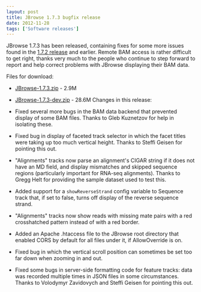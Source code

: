 ```yaml
---
layout: post
title: JBrowse 1.7.3 bugfix release
date: 2012-11-28
tags: ['Software releases']
---
```


JBrowse 1.7.3 has been released, containing fixes for some more issues found in
the
[1.7.2 release](http://jbrowse.org/jbrowse-1-7-2-bugfix-release/ 'JBrowse 1.7.2 bugfix release')
and earlier. Remote BAM access is rather difficult to get right, thanks very
much to the people who continue to step forward to report and help correct
problems with JBrowse displaying their BAM data.

Files for download:

- [JBrowse-1.7.3.zip](/wordpress/wp-content/plugins/download-monitor/download.php?id=31 'download JBrowse-1.7.3.zip') -
  2.9M
- [JBrowse-1.7.3-dev.zip](http://jbrowse.org/wordpress/wp-content/plugins/download-monitor/download.php?id=32 'download JBrowse-1.7.3-dev.zip') -
  28.6M Changes in this release:

- Fixed several more bugs in the BAM data backend that prevented display of some
  BAM files. Thanks to Gleb Kuznetzov for help in isolating these.
- Fixed bug in display of faceted track selector in which the facet titles were
  taking up too much vertical height. Thanks to Steffi Geisen for pointing this
  out.
- "Alignments" tracks now parse an alignment's CIGAR string if it does not have
  an MD field, and display mismatches and skipped sequence regions (particularly
  important for RNA-seq alignments). Thanks to Gregg Helt for providing the
  sample dataset used to test this.
- Added support for a `showReverseStrand` config variable to Sequence track
  that, if set to false, turns off display of the reverse sequence strand.
- "Alignments" tracks now show reads with missing mate pairs with a red
  crosshatched pattern instead of with a red border.
- Added an Apache .htaccess file to the JBrowse root directory that enabled CORS
  by default for all files under it, if AllowOverride is on.
- Fixed bug in which the vertical scroll position can sometimes be set too far
  down when zooming in and out.
- Fixed some bugs in server-side formatting code for feature tracks: data was
  recorded multiple times in JSON files in some circumstances. Thanks to
  Volodymyr Zavidovych and Steffi Geisen for pointing this out.
